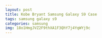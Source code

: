 ```yaml
---
layout: post
title: Kobe Bryant Samsung Galaxy S9 Case
tags: samsung galaxy s9
categories: samsung
img: 18o1HmgJVZ2F9thXA1F3QhY7j4YqWYj9c
---
```

